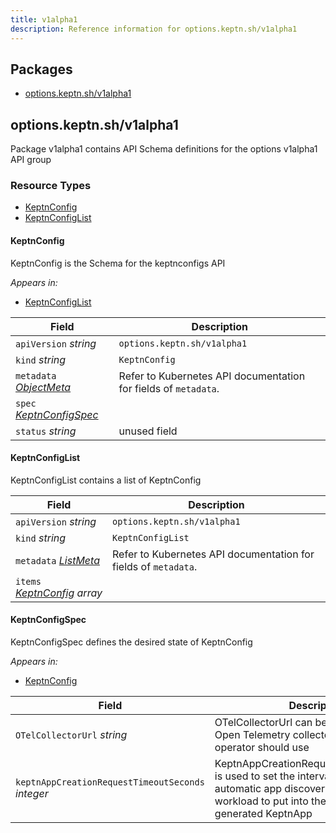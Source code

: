 ```yaml
---
title: v1alpha1
description: Reference information for options.keptn.sh/v1alpha1
---
```

<!-- markdownlint-disable -->

## Packages
- [options.keptn.sh/v1alpha1](#optionskeptnshv1alpha1)


## options.keptn.sh/v1alpha1

Package v1alpha1 contains API Schema definitions for the options v1alpha1 API group

### Resource Types
- [KeptnConfig](#keptnconfig)
- [KeptnConfigList](#keptnconfiglist)



#### KeptnConfig



KeptnConfig is the Schema for the keptnconfigs API

_Appears in:_
- [KeptnConfigList](#keptnconfiglist)

| Field | Description |
| --- | --- |
| `apiVersion` _string_ | `options.keptn.sh/v1alpha1`
| `kind` _string_ | `KeptnConfig`
| `metadata` _[ObjectMeta](https://kubernetes.io/docs/reference/generated/kubernetes-api/v1.24/#objectmeta-v1-meta)_ | Refer to Kubernetes API documentation for fields of `metadata`. |
| `spec` _[KeptnConfigSpec](#keptnconfigspec)_ |  |
| `status` _string_ | unused field |


#### KeptnConfigList



KeptnConfigList contains a list of KeptnConfig



| Field | Description |
| --- | --- |
| `apiVersion` _string_ | `options.keptn.sh/v1alpha1`
| `kind` _string_ | `KeptnConfigList`
| `metadata` _[ListMeta](https://kubernetes.io/docs/reference/generated/kubernetes-api/v1.24/#listmeta-v1-meta)_ | Refer to Kubernetes API documentation for fields of `metadata`. |
| `items` _[KeptnConfig](#keptnconfig) array_ |  |


#### KeptnConfigSpec



KeptnConfigSpec defines the desired state of KeptnConfig

_Appears in:_
- [KeptnConfig](#keptnconfig)

| Field | Description |
| --- | --- |
| `OTelCollectorUrl` _string_ | OTelCollectorUrl can be used to set the Open Telemetry collector that the lifecycle operator should use |
| `keptnAppCreationRequestTimeoutSeconds` _integer_ | KeptnAppCreationRequestTimeoutSeconds is used to set the interval in which automatic app discovery searches for workload to put into the same auto-generated KeptnApp |


